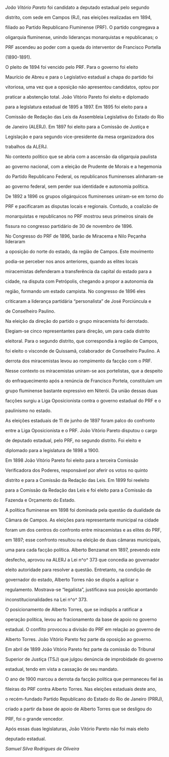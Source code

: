 

*João Vitório Pareto* foi candidato a deputado estadual pelo segundo

distrito, com sede em Campos (RJ), nas eleições realizadas em 1894,

filiado ao Partido Republicano Fluminense (PRF). O partido congregava a

oligarquia fluminense, unindo lideranças monarquistas e republicanas; o

PRF ascendeu ao poder com a queda do interventor de Francisco Portella

(1890-1891).



O pleito de 1894 foi vencido pelo PRF. Para o governo foi eleito

Maurício de Abreu e para o Legislativo estadual a chapa do partido foi

vitoriosa, uma vez que a oposição não apresentou candidatos, optou por

praticar a abstenção total. João Vitório Pareto foi eleito e diplomado

para a legislatura estadual de 1895 a 1897. Em 1895 foi eleito para a

Comissão de Redação das Leis da Assembleia Legislativa do Estado do Rio

de Janeiro (ALERJ). Em 1897 foi eleito para a Comissão de Justiça e

Legislação e para segundo vice-presidente da mesa organizadora dos

trabalhos da ALERJ.



No contexto político que se abria com a ascensão da oligarquia paulista

ao governo nacional, com a eleição de Prudente de Morais e a hegemonia

do Partido Republicano Federal, os republicanos fluminenses alinharam-se

ao governo federal, sem perder sua identidade e autonomia política.



De 1892 a 1896 os grupos oligárquicos fluminenses uniram-se em torno do

PRF e pacificaram as disputas locais e regionais. Contudo, a coalizão de

monarquistas e republicanos no PRF mostrou seus primeiros sinais de

fissura no congresso partidário de 30 de novembro de 1896.



No Congresso do PRF de 1896, barão de Miracema e Nilo Peçanha lideraram

a oposição do norte do estado, da região de Campos. Este movimento

podia-se perceber nos anos anteriores, quando as elites locais

miracemistas defenderam a transferência da capital do estado para a

cidade, na disputa com Petrópolis, chegando a propor a autonomia da

região, formando um estado campista. No congresso de 1896 eles

criticaram a liderança partidária “personalista” de José Porciúncula e

de Conselheiro Paulino.



Na eleição da direção do partido o grupo miracemista foi derrotado.

Elegiam-se cinco representantes para direção, um para cada distrito

eleitoral. Para o segundo distrito, que correspondia à região de Campos,

foi eleito o visconde de Quissamã, colaborador de Conselheiro Paulino. A

derrota dos miracemistas levou ao rompimento da facção com o PRF.



Nesse contexto os miracemistas uniram-se aos portelistas, que a despeito

do enfraquecimento após a renúncia de Francisco Portela, constituíam um

grupo fluminense bastante expressivo em Niterói. Da união dessas duas

facções surgiu a Liga Oposicionista contra o governo estadual do PRF e o

paulinismo no estado.



As eleições estaduais de 11 de junho de 1897 foram palco do confronto

entre a Liga Oposicionista e o PRF. João Vitório Pareto disputou o cargo

de deputado estadual, pelo PRF, no segundo distrito. Foi eleito e

diplomado para a legislatura de 1898 a 1900.



Em 1898 João Vitório Pareto foi eleito para a terceira Comissão

Verificadora dos Poderes, responsável por aferir os votos no quinto

distrito e para a Comissão da Redação das Leis. Em 1899 foi reeleito

para a Comissão da Redação das Leis e foi eleito para a Comissão da

Fazenda e Orçamento do Estado.



A política fluminense em 1898 foi dominada pela questão da dualidade da

Câmara de Campos. As eleições para representante municipal na cidade

foram um dos centros do confronto entre miracemistas e as elites do PRF,

em 1897; esse confronto resultou na eleição de duas câmaras municipais,

uma para cada facção política. Alberto Benzamat em 1897, prevendo este

desfecho, aprovou na ALERJ a Lei n^o^ 373 que concedia ao governador

eleito autoridade para resolver a questão. Entretanto, na condição de

governador do estado, Alberto Torres não se dispôs a aplicar o

regulamento. Mostrava-se “legalista”, justificava sua posição apontando

inconstitucionalidades na Lei n^o^ 373.



O posicionamento de Alberto Torres, que se indispôs a ratificar a

operação política, levou ao fracionamento da base de apoio no governo

estadual. O conflito provocou a divisão do PRF em relação ao governo de

Alberto Torres. João Vitório Pareto fez parte da oposição ao governo.



Em abril de 1899 João Vitório Pareto fez parte da comissão do Tribunal

Superior de Justiça (TSJ) que julgou denúncia de improbidade do governo

estadual, tendo em vista a cassação de seu mandato.



O ano de 1900 marcou a derrota da facção política que permaneceu fiel às

fileiras do PRF contra Alberto Torres. Nas eleições estaduais deste ano,

o recém-fundado Partido Republicano do Estado do Rio de Janeiro (PRRJ),

criado a partir da base de apoio de Alberto Torres que se desligou do

PRF, foi o grande vencedor.



Após essas duas legislaturas, João Vitório Pareto não foi mais eleito

deputado estadual.



*Samuel Silva Rodrigues de Oliveira*



